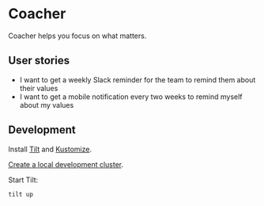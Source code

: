 # Coacher

Coacher helps you focus on what matters.

## User stories

- I want to get a weekly Slack reminder for the team to remind them about their values
- I want to get a mobile notification every two weeks to remind myself about my values

## Development

Install [Tilt](https://docs.tilt.dev/index.html) and [Kustomize](https://kubectl.docs.kubernetes.io/installation/kustomize/).

[Create a local development cluster](https://docs.tilt.dev/choosing_clusters.html).

Start Tilt:

```bash
tilt up
```
